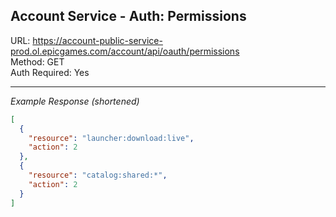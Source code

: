## Account Service - Auth: Permissions

URL: https://account-public-service-prod.ol.epicgames.com/account/api/oauth/permissions \
Method: GET \
Auth Required: Yes

---

_Example Response (shortened)_

```json
[
  {
    "resource": "launcher:download:live",
    "action": 2
  },
  {
    "resource": "catalog:shared:*",
    "action": 2
  }
]
```
